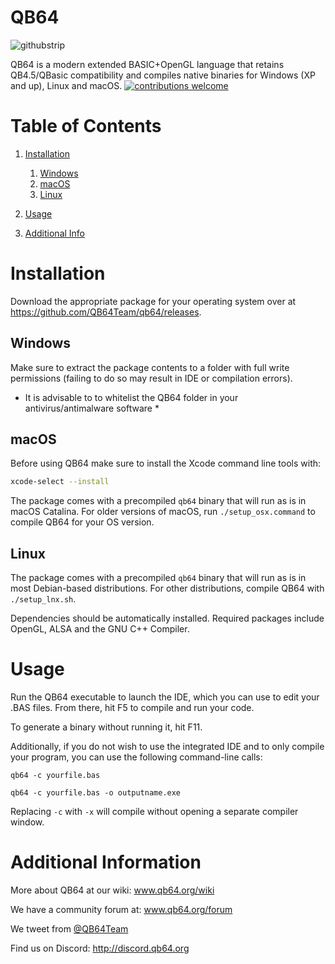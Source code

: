 # QB64

![githubstrip](https://user-images.githubusercontent.com/10699359/109433808-1026f580-79f1-11eb-9472-2d4180dff14c.png)

QB64 is a modern extended BASIC+OpenGL language that retains QB4.5/QBasic compatibility and compiles native binaries for Windows (XP and up), Linux and macOS.
[![contributions welcome](https://img.shields.io/badge/contributions-welcome-brightgreen.svg?style=flat)](https://github.com/QB64Team/qb64/issues)

# Table of Contents
1. [Installation](#Installation)
    1. [Windows](#Windows)
    2. [macOS](#macOS)
    3. [Linux](#Linux)

2.  [Usage](#Usage)
3.  [Additional Info](#Additional_Info)

# Installation <a name="Installation"></a>
Download the appropriate package for your operating system over at https://github.com/QB64Team/qb64/releases.

<a name="Windows"></a>
## Windows

Make sure to extract the package contents to a folder with full write permissions (failing to do so may result in IDE or compilation errors).

* It is advisable to to whitelist the QB64 folder in your antivirus/antimalware software *

<a name="macOS"></a>
## macOS
Before using QB64 make sure to install the Xcode command line tools with:
```bash
xcode-select --install
```

The package comes with a precompiled `qb64` binary that will run as is in macOS Catalina. For older versions of macOS, run ```./setup_osx.command``` to compile QB64 for your OS version.

<a name="Linux"></a>
## Linux
The package comes with a precompiled `qb64` binary that will run as is in most Debian-based distributions. For other distributions, compile QB64 with ```./setup_lnx.sh```.

Dependencies should be automatically installed. Required packages include OpenGL, ALSA and the GNU C++ Compiler.

<a name="Usage"></a>
# Usage
Run the QB64 executable to launch the IDE, which you can use to edit your .BAS files. From there, hit F5 to compile and run your code.

To generate a binary without running it, hit F11.

Additionally, if you do not wish to use the integrated IDE and to only compile your program, you can use the following command-line calls:

```qb64 -c yourfile.bas```

```qb64 -c yourfile.bas -o outputname.exe```

Replacing `-c` with `-x` will compile without opening a separate compiler window.


<a name="Additional_Info"></a>
# Additional Information
More about QB64 at our wiki: www.qb64.org/wiki

We have a community forum at: www.qb64.org/forum

We tweet from [@QB64Team](https://twitter.com/QB64team)

Find us on Discord: http://discord.qb64.org
